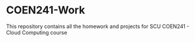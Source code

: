# COEN241-Work
This repository contains all the homework and projects for SCU COEN241 - Cloud Computing course
